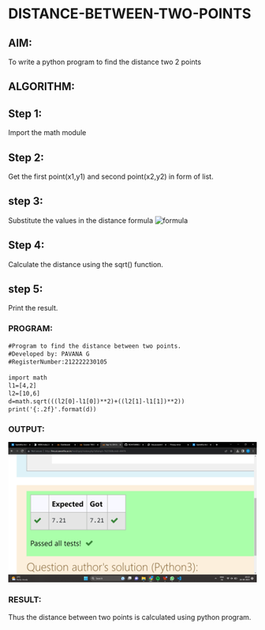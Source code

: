 # DISTANCE-BETWEEN-TWO-POINTS

## AIM:
To write a python program to find the distance two 2 points


## ALGORITHM:
## Step 1:  
Import the math module
## Step 2:  
Get the first point(x1,y1) and second point(x2,y2) in form of list.
## step 3: 
 Substitute the values in the distance formula  ![formula](/formula.JPG)
## Step 4: 
 Calculate the distance using the sqrt() function.
## step 5:  
Print the result.

### PROGRAM:
```
#Program to find the distance between two points.
#Developed by: PAVANA G
#RegisterNumber:212222230105

import math
l1=[4,2]
l2=[10,6]
d=math.sqrt(((l2[0]-l1[0])**2)+((l2[1]-l1[1])**2))
print('{:.2f}'.format(d))

```
### OUTPUT:

![DISTANCE-BETWEEN-TWO-POINTS](ouput.png)

### RESULT:
Thus the distance between two points is calculated using python program.